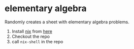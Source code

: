 # elementary algebra

Randomly creates a sheet with elementary algebra problems.

1. Install [nix](https://nixos.org) from [here](https://nixos.org/download.html) 
2. Checkout the repo
3. call `nix-shell` in the repo
